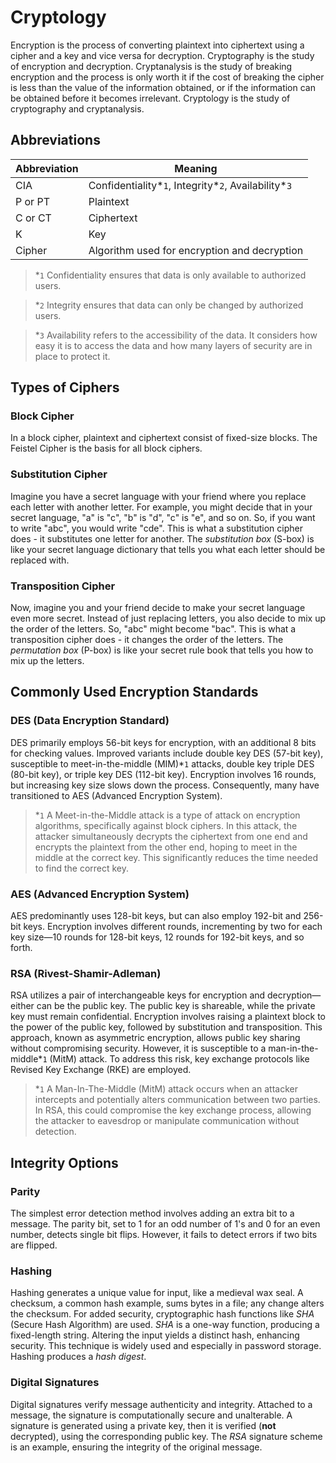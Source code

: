 # Cryptology

Encryption is the process of converting plaintext into ciphertext using a cipher and a key and vice versa for decryption. Cryptography is the study of encryption and decryption. Cryptanalysis is the study of breaking encryption and the process is only worth it if the cost of breaking the cipher is less than the value of the information obtained, or if the information can be obtained before it becomes irrelevant. Cryptology is the study of cryptography and cryptanalysis.

## Abbreviations

| Abbreviation | Meaning                                                 |
| ------------ | ------------------------------------------------------- |
| CIA          | Confidentiality\*`1`, Integrity\*`2`, Availability\*`3` |
| P or PT      | Plaintext                                               |
| C or CT      | Ciphertext                                              |
| K            | Key                                                     |
| Cipher       | Algorithm used for encryption and decryption            |

> \*`1` Confidentiality ensures that data is only available to authorized users.

> \*`2` Integrity ensures that data can only be changed by authorized users.

> \*`3` Availability refers to the accessibility of the data. It considers how easy it is to access the data and how many layers of security are in place to protect it.

## Types of Ciphers

### Block Cipher

In a block cipher, plaintext and ciphertext consist of fixed-size blocks. The Feistel Cipher is the basis for all block ciphers.

### Substitution Cipher

Imagine you have a secret language with your friend where you replace each letter with another letter. For example, you might decide that in your secret language, "a" is "c", "b" is "d", "c" is "e", and so on. So, if you want to write "abc", you would write "cde". This is what a substitution cipher does - it substitutes one letter for another. The _substitution box_ (S-box) is like your secret language dictionary that tells you what each letter should be replaced with.

### Transposition Cipher

Now, imagine you and your friend decide to make your secret language even more secret. Instead of just replacing letters, you also decide to mix up the order of the letters. So, "abc" might become "bac". This is what a transposition cipher does - it changes the order of the letters. The _permutation box_ (P-box) is like your secret rule book that tells you how to mix up the letters.

## Commonly Used Encryption Standards

### DES (Data Encryption Standard)

DES primarily employs 56-bit keys for encryption, with an additional 8 bits for checking values. Improved variants include double key DES (57-bit key), susceptible to meet-in-the-middle (MIM)\*`1` attacks, double key triple DES (80-bit key), or triple key DES (112-bit key). Encryption involves 16 rounds, but increasing key size slows down the process. Consequently, many have transitioned to AES (Advanced Encryption System).

> \*`1` A Meet-in-the-Middle attack is a type of attack on encryption algorithms, specifically against block ciphers. In this attack, the attacker simultaneously decrypts the ciphertext from one end and encrypts the plaintext from the other end, hoping to meet in the middle at the correct key. This significantly reduces the time needed to find the correct key.

### AES (Advanced Encryption System)

AES predominantly uses 128-bit keys, but can also employ 192-bit and 256-bit keys. Encryption involves different rounds, incrementing by two for each key size—10 rounds for 128-bit keys, 12 rounds for 192-bit keys, and so forth.

### RSA (Rivest-Shamir-Adleman)

RSA utilizes a pair of interchangeable keys for encryption and decryption—either can be the public key. The public key is shareable, while the private key must remain confidential. Encryption involves raising a plaintext block to the power of the public key, followed by substitution and transposition. This approach, known as asymmetric encryption, allows public key sharing without compromising security. However, it is susceptible to a man-in-the-middle\*`1` (MitM) attack. To address this risk, key exchange protocols like Revised Key Exchange (RKE) are employed.

> \*`1` A Man-In-The-Middle (MitM) attack occurs when an attacker intercepts and potentially alters communication between two parties. In RSA, this could compromise the key exchange process, allowing the attacker to eavesdrop or manipulate communication without detection.

## Integrity Options

### Parity

The simplest error detection method involves adding an extra bit to a message. The parity bit, set to 1 for an odd number of 1's and 0 for an even number, detects single bit flips. However, it fails to detect errors if two bits are flipped.

### Hashing

Hashing generates a unique value for input, like a medieval wax seal. A checksum, a common hash example, sums bytes in a file; any change alters the checksum. For added security, cryptographic hash functions like _SHA_ (Secure Hash Algorithm) are used. _SHA_ is a one-way function, producing a fixed-length string. Altering the input yields a distinct hash, enhancing security. This technique is widely used and especially in password storage. Hashing produces a _hash digest_.

### Digital Signatures

Digital signatures verify message authenticity and integrity. Attached to a message, the signature is computationally secure and unalterable. A signature is generated using a private key, then it is verified (**not** decrypted), using the corresponding public key. The _RSA_ signature scheme is an example, ensuring the integrity of the original message.

